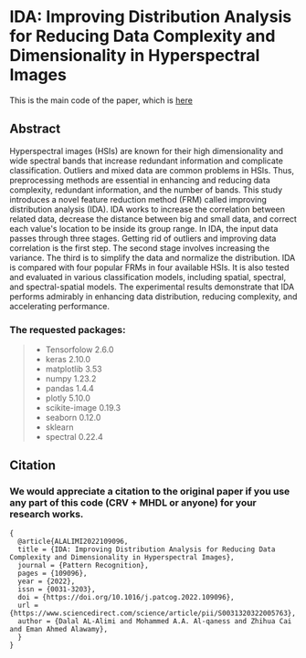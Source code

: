 # IDA: Improving Distribution Analysis for Reducing Data Complexity and Dimensionality in Hyperspectral Images

This is the main code of the paper, which is [here](https://doi.org/10.1016/j.patcog.2022.109096)

## Abstract
Hyperspectral images (HSIs) are known for their high dimensionality and wide spectral bands that increase redundant information and complicate classification. Outliers and mixed data are common problems in HSIs. Thus, preprocessing methods are essential in enhancing and reducing data complexity, redundant information, and the number of bands. This study introduces a novel feature reduction method (FRM) called improving distribution analysis (IDA). IDA works to increase the correlation between related data, decrease the distance between big and small data, and correct each value's location to be inside its group range. In IDA, the input data passes through three stages. Getting rid of outliers and improving data correlation is the first step. The second stage involves increasing the variance. The third is to simplify the data and normalize the distribution. IDA is compared with four popular FRMs in four available HSIs. It is also tested and evaluated in various classification models, including spatial, spectral, and spectral-spatial models. The experimental results demonstrate that IDA performs admirably in enhancing data distribution, reducing complexity, and accelerating performance.

### The requested packages:
 
  
> - Tensorfolow 2.6.0 
> - keras 2.10.0 
> - matplotlib 3.53 
> - numpy 1.23.2 
> - pandas 1.4.4 
> - plotly 5.10.0 
> - scikite-image 0.19.3 
> - seaborn 0.12.0 
> - sklearn 
> - spectral 0.22.4 


## Citation
### We would appreciate a citation to the original paper if you use any part of this code (CRV + MHDL or anyone) for your research works.
```
{
  @article{ALALIMI2022109096,
  title = {IDA: Improving Distribution Analysis for Reducing Data Complexity and Dimensionality in Hyperspectral Images},
  journal = {Pattern Recognition},
  pages = {109096},
  year = {2022},
  issn = {0031-3203},
  doi = {https://doi.org/10.1016/j.patcog.2022.109096},
  url = {https://www.sciencedirect.com/science/article/pii/S0031320322005763},
  author = {Dalal AL-Alimi and Mohammed A.A. Al-qaness and Zhihua Cai and Eman Ahmed Alawamy},
  }
}
```
